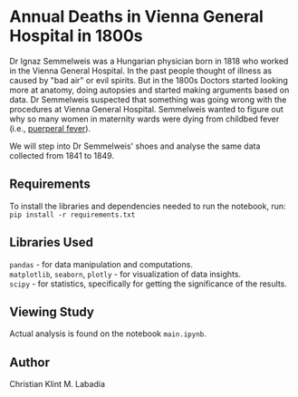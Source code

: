 # Annual Deaths in Vienna General Hospital in 1800s

Dr Ignaz Semmelweis was a Hungarian physician born in 1818 who worked in the Vienna General Hospital. In the past people thought of illness as caused by "bad air" or evil spirits. But in the 1800s Doctors started looking more at anatomy, doing autopsies and started making arguments based on data. Dr Semmelweis suspected that something was going wrong with the procedures at Vienna General Hospital. Semmelweis wanted to figure out why so many women in maternity wards were dying from childbed fever (i.e., [puerperal fever](https://en.wikipedia.org/wiki/Postpartum_infections)).

We will step into Dr Semmelweis' shoes and analyse the same data collected from 1841 to 1849.

## Requirements

To install the libraries and dependencies needed to run the notebook, run:
`pip install -r requirements.txt`

## Libraries Used

`pandas` - for data manipulation and computations.  
`matplotlib`, `seaborn`, `plotly` - for visualization of data insights.  
`scipy` - for statistics, specifically for getting the significance of the results.

## Viewing Study

Actual analysis is found on the notebook `main.ipynb`.

## Author

Christian Klint M. Labadia
